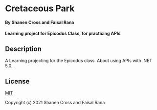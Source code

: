 # Cretaceous Park
#### By Shanen Cross and Faisal Rana
#### Learning project for Epicodus Class, for practicing APIs

## Description

A Learning projecting for the Epicodus class. About using APIs with .NET 5.0.

## License

[MIT](LICENSE)

Copyright (c) 2021 Shanen Cross and Faisal Rana